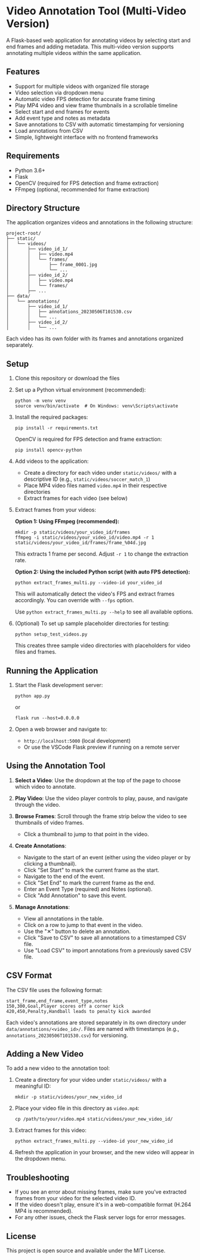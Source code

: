 # Video Annotation Tool (Multi-Video Version)

A Flask-based web application for annotating videos by selecting start and end frames and adding metadata. This multi-video version supports annotating multiple videos within the same application.

## Features

- Support for multiple videos with organized file storage
- Video selection via dropdown menu
- Automatic video FPS detection for accurate frame timing
- Play MP4 video and view frame thumbnails in a scrollable timeline
- Select start and end frames for events
- Add event type and notes as metadata
- Save annotations to CSV with automatic timestamping for versioning
- Load annotations from CSV
- Simple, lightweight interface with no frontend frameworks

## Requirements

- Python 3.6+
- Flask
- OpenCV (required for FPS detection and frame extraction)
- FFmpeg (optional, recommended for frame extraction)

## Directory Structure

The application organizes videos and annotations in the following structure:

```
project-root/
├── static/
│   └── videos/
│       ├── video_id_1/
│       │   ├── video.mp4
│       │   └── frames/
│       │       ├── frame_0001.jpg
│       │       └── ...
│       ├── video_id_2/
│       │   ├── video.mp4
│       │   └── frames/
│       ├── ...
├── data/
│   └── annotations/
│       ├── video_id_1/
│       │   ├── annotations_20230506T101530.csv
│       │   └── ...
│       ├── video_id_2/
│       │   └── ...
```

Each video has its own folder with its frames and annotations organized separately.

## Setup

1. Clone this repository or download the files

2. Set up a Python virtual environment (recommended):
   ```
   python -m venv venv
   source venv/bin/activate  # On Windows: venv\Scripts\activate
   ```

3. Install the required packages:
   ```
   pip install -r requirements.txt
   ```

   OpenCV is required for FPS detection and frame extraction:
   ```
   pip install opencv-python
   ```

4. Add videos to the application:
   - Create a directory for each video under `static/videos/` with a descriptive ID (e.g., `static/videos/soccer_match_1`)
   - Place MP4 video files named `video.mp4` in their respective directories
   - Extract frames for each video (see below)

5. Extract frames from your videos:
   
   **Option 1: Using FFmpeg (recommended):**
   ```
   mkdir -p static/videos/your_video_id/frames
   ffmpeg -i static/videos/your_video_id/video.mp4 -r 1 static/videos/your_video_id/frames/frame_%04d.jpg
   ```
   This extracts 1 frame per second. Adjust `-r 1` to change the extraction rate.
   
   **Option 2: Using the included Python script (with auto FPS detection):**
   ```
   python extract_frames_multi.py --video-id your_video_id
   ```
   
   This will automatically detect the video's FPS and extract frames accordingly. You can override with `--fps` option.
   
   Use `python extract_frames_multi.py --help` to see all available options.

6. (Optional) To set up sample placeholder directories for testing:
   ```
   python setup_test_videos.py
   ```
   This creates three sample video directories with placeholders for video files and frames.

## Running the Application

1. Start the Flask development server:
   ```
   python app.py
   ```
   or
   ```
   flask run --host=0.0.0.0
   ```

2. Open a web browser and navigate to:
   - `http://localhost:5000` (local development)
   - Or use the VSCode Flask preview if running on a remote server

## Using the Annotation Tool

1. **Select a Video**: Use the dropdown at the top of the page to choose which video to annotate.

2. **Play Video**: Use the video player controls to play, pause, and navigate through the video.

3. **Browse Frames**: Scroll through the frame strip below the video to see thumbnails of video frames.
   - Click a thumbnail to jump to that point in the video.

4. **Create Annotations**:
   - Navigate to the start of an event (either using the video player or by clicking a thumbnail).
   - Click "Set Start" to mark the current frame as the start.
   - Navigate to the end of the event.
   - Click "Set End" to mark the current frame as the end.
   - Enter an Event Type (required) and Notes (optional).
   - Click "Add Annotation" to save this event.

5. **Manage Annotations**:
   - View all annotations in the table.
   - Click on a row to jump to that event in the video.
   - Use the "✕" button to delete an annotation.
   - Click "Save to CSV" to save all annotations to a timestamped CSV file.
   - Use "Load CSV" to import annotations from a previously saved CSV file.

## CSV Format

The CSV file uses the following format:
```
start_frame,end_frame,event_type,notes
150,300,Goal,Player scores off a corner kick
420,450,Penalty,Handball leads to penalty kick awarded
```

Each video's annotations are stored separately in its own directory under `data/annotations/<video_id>/`. Files are named with timestamps (e.g., `annotations_20230506T101530.csv`) for versioning.

## Adding a New Video

To add a new video to the annotation tool:

1. Create a directory for your video under `static/videos/` with a meaningful ID:
   ```
   mkdir -p static/videos/your_new_video_id
   ```

2. Place your video file in this directory as `video.mp4`:
   ```
   cp /path/to/your/video.mp4 static/videos/your_new_video_id/
   ```

3. Extract frames for this video:
   ```
   python extract_frames_multi.py --video-id your_new_video_id
   ```

4. Refresh the application in your browser, and the new video will appear in the dropdown menu.

## Troubleshooting

- If you see an error about missing frames, make sure you've extracted frames from your video for the selected video ID.
- If the video doesn't play, ensure it's in a web-compatible format (H.264 MP4 is recommended).
- For any other issues, check the Flask server logs for error messages.

## License

This project is open source and available under the MIT License. 